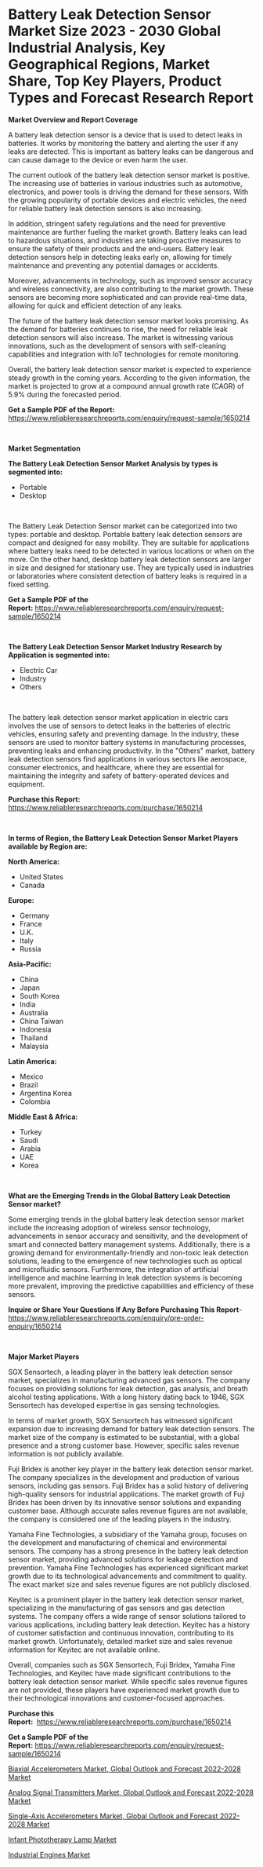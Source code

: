 <p><h1>Battery Leak Detection Sensor Market Size 2023 - 2030 Global Industrial Analysis, Key Geographical Regions, Market Share, Top Key Players, Product Types and Forecast Research Report</h1></p><p><strong>Market Overview and Report Coverage</strong></p>
<p><p>A battery leak detection sensor is a device that is used to detect leaks in batteries. It works by monitoring the battery and alerting the user if any leaks are detected. This is important as battery leaks can be dangerous and can cause damage to the device or even harm the user.</p><p>The current outlook of the battery leak detection sensor market is positive. The increasing use of batteries in various industries such as automotive, electronics, and power tools is driving the demand for these sensors. With the growing popularity of portable devices and electric vehicles, the need for reliable battery leak detection sensors is also increasing.</p><p>In addition, stringent safety regulations and the need for preventive maintenance are further fueling the market growth. Battery leaks can lead to hazardous situations, and industries are taking proactive measures to ensure the safety of their products and the end-users. Battery leak detection sensors help in detecting leaks early on, allowing for timely maintenance and preventing any potential damages or accidents.</p><p>Moreover, advancements in technology, such as improved sensor accuracy and wireless connectivity, are also contributing to the market growth. These sensors are becoming more sophisticated and can provide real-time data, allowing for quick and efficient detection of any leaks.</p><p>The future of the battery leak detection sensor market looks promising. As the demand for batteries continues to rise, the need for reliable leak detection sensors will also increase. The market is witnessing various innovations, such as the development of sensors with self-cleaning capabilities and integration with IoT technologies for remote monitoring.</p><p>Overall, the battery leak detection sensor market is expected to experience steady growth in the coming years. According to the given information, the market is projected to grow at a compound annual growth rate (CAGR) of 5.9% during the forecasted period.</p></p>
<p><strong>Get a Sample PDF of the Report:</strong> <a href="https://www.reliableresearchreports.com/enquiry/request-sample/1650214">https://www.reliableresearchreports.com/enquiry/request-sample/1650214</a></p>
<p>&nbsp;</p>
<p><strong>Market Segmentation</strong></p>
<p><strong>The Battery Leak Detection Sensor Market Analysis by types is segmented into:</strong></p>
<p><ul><li>Portable</li><li>Desktop</li></ul></p>
<p>&nbsp;</p>
<p><p>The Battery Leak Detection Sensor market can be categorized into two types: portable and desktop. Portable battery leak detection sensors are compact and designed for easy mobility. They are suitable for applications where battery leaks need to be detected in various locations or when on the move. On the other hand, desktop battery leak detection sensors are larger in size and designed for stationary use. They are typically used in industries or laboratories where consistent detection of battery leaks is required in a fixed setting.</p></p>
<p><strong>Get a Sample PDF of the Report:</strong>&nbsp;<a href="https://www.reliableresearchreports.com/enquiry/request-sample/1650214">https://www.reliableresearchreports.com/enquiry/request-sample/1650214</a></p>
<p>&nbsp;</p>
<p><strong>The Battery Leak Detection Sensor Market Industry Research by Application is segmented into:</strong></p>
<p><ul><li>Electric Car</li><li>Industry</li><li>Others</li></ul></p>
<p>&nbsp;</p>
<p><p>The battery leak detection sensor market application in electric cars involves the use of sensors to detect leaks in the batteries of electric vehicles, ensuring safety and preventing damage. In the industry, these sensors are used to monitor battery systems in manufacturing processes, preventing leaks and enhancing productivity. In the "Others" market, battery leak detection sensors find applications in various sectors like aerospace, consumer electronics, and healthcare, where they are essential for maintaining the integrity and safety of battery-operated devices and equipment.</p></p>
<p><strong>Purchase this Report:</strong>&nbsp; <a href="https://www.reliableresearchreports.com/purchase/1650214">https://www.reliableresearchreports.com/purchase/1650214</a></p>
<p>&nbsp;</p>
<p><strong>In terms of Region, the Battery Leak Detection Sensor Market Players available by Region are:</strong></p>
<p>
    <p> <strong> North America: </strong>
        <ul>
            <li>United States</li>
            <li>Canada</li>
        </ul>
        </p> 
    <p> <strong> Europe: </strong>
        <ul>
            <li>Germany</li>
            <li>France</li>
            <li>U.K.</li>
            <li>Italy</li>
            <li>Russia</li>
        </ul>
        </p> 
    <p> <strong> Asia-Pacific: </strong>
        <ul>
            <li>China</li>
            <li>Japan</li>
            <li>South Korea</li>
            <li>India</li>
            <li>Australia</li>
            <li>China Taiwan</li>
            <li>Indonesia</li>
            <li>Thailand</li>
            <li>Malaysia</li>
        </ul>
        </p> 
    <p> <strong> Latin America: </strong>
        <ul>
            <li>Mexico</li>
            <li>Brazil</li>
            <li>Argentina Korea</li>
            <li>Colombia</li>
        </ul>
        </p> 
    <p> <strong> Middle East & Africa: </strong>
        <ul>
            <li>Turkey</li>
            <li>Saudi</li>
            <li>Arabia</li>
            <li>UAE</li>
            <li>Korea</li>
        </ul>
    </p>
    </p>
<p>&nbsp;</p>
<p><strong>What are the Emerging Trends in the Global Battery Leak Detection Sensor market?</strong></p>
<p><p>Some emerging trends in the global battery leak detection sensor market include the increasing adoption of wireless sensor technology, advancements in sensor accuracy and sensitivity, and the development of smart and connected battery management systems. Additionally, there is a growing demand for environmentally-friendly and non-toxic leak detection solutions, leading to the emergence of new technologies such as optical and microfluidic sensors. Furthermore, the integration of artificial intelligence and machine learning in leak detection systems is becoming more prevalent, improving the predictive capabilities and efficiency of these sensors.</p></p>
<p><strong>Inquire or Share Your Questions If Any Before Purchasing This Report</strong>- <a href="https://www.reliableresearchreports.com/enquiry/pre-order-enquiry/1650214">https://www.reliableresearchreports.com/enquiry/pre-order-enquiry/1650214</a></p>
<p>&nbsp;</p>
<p><strong>Major Market Players</strong></p>
<p><p>SGX Sensortech, a leading player in the battery leak detection sensor market, specializes in manufacturing advanced gas sensors. The company focuses on providing solutions for leak detection, gas analysis, and breath alcohol testing applications. With a long history dating back to 1946, SGX Sensortech has developed expertise in gas sensing technologies.</p><p>In terms of market growth, SGX Sensortech has witnessed significant expansion due to increasing demand for battery leak detection sensors. The market size of the company is estimated to be substantial, with a global presence and a strong customer base. However, specific sales revenue information is not publicly available.</p><p>Fuji Bridex is another key player in the battery leak detection sensor market. The company specializes in the development and production of various sensors, including gas sensors. Fuji Bridex has a solid history of delivering high-quality sensors for industrial applications. The market growth of Fuji Bridex has been driven by its innovative sensor solutions and expanding customer base. Although accurate sales revenue figures are not available, the company is considered one of the leading players in the industry.</p><p>Yamaha Fine Technologies, a subsidiary of the Yamaha group, focuses on the development and manufacturing of chemical and environmental sensors. The company has a strong presence in the battery leak detection sensor market, providing advanced solutions for leakage detection and prevention. Yamaha Fine Technologies has experienced significant market growth due to its technological advancements and commitment to quality. The exact market size and sales revenue figures are not publicly disclosed.</p><p>Keyitec is a prominent player in the battery leak detection sensor market, specializing in the manufacturing of gas sensors and gas detection systems. The company offers a wide range of sensor solutions tailored to various applications, including battery leak detection. Keyitec has a history of customer satisfaction and continuous innovation, contributing to its market growth. Unfortunately, detailed market size and sales revenue information for Keyitec are not available online.</p><p>Overall, companies such as SGX Sensortech, Fuji Bridex, Yamaha Fine Technologies, and Keyitec have made significant contributions to the battery leak detection sensor market. While specific sales revenue figures are not provided, these players have experienced market growth due to their technological innovations and customer-focused approaches.</p></p>
<p><strong>Purchase this Report:</strong>&nbsp;&nbsp;<a href="https://www.reliableresearchreports.com/purchase/1650214">https://www.reliableresearchreports.com/purchase/1650214</a></p>
<p></p>
<p><strong>Get a Sample PDF of the Report:</strong>&nbsp;<a href="https://www.reliableresearchreports.com/enquiry/request-sample/1650214">https://www.reliableresearchreports.com/enquiry/request-sample/1650214</a></p>
<p><p><a href="https://www.linkedin.com/pulse/biaxial-accelerometers-market-global-outlook-forecast-2022-2028/">Biaxial Accelerometers Market, Global Outlook and Forecast 2022-2028 Market</a></p><p><a href="https://www.linkedin.com/pulse/analog-signal-transmitters-market-global-outlook-forecast/">Analog Signal Transmitters Market, Global Outlook and Forecast 2022-2028 Market</a></p><p><a href="https://www.linkedin.com/pulse/single-axis-accelerometers-market-global-outlook-forecast/">Single-Axis Accelerometers Market, Global Outlook and Forecast 2022-2028 Market</a></p><p><a href="https://medium.com/@audieyost1952/infant-phototherapy-lamp-market-size-cagr-trends-2024-2030-261b83eebc0d">Infant Phototherapy Lamp Market</a></p><p><a href="https://medium.com/@dougschmidt645/industrial-engines-market-size-growth-forecast-2023-2030-72f9ddf503bf">Industrial Engines Market</a></p></p>